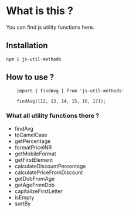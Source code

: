# What is this ?

You can find js utility functions here.

## Installation

`npm i js-util-methods`

## How to use ?

```
    import { findAvg } from 'js-util-methods'

    findAvg([12, 13, 14, 15, 16, 17]);
```

### What all utility functions there ?

* findAvg
* toCamelCase
* getPercentage
* formatPriceINR
* getMobileFormat
* getFirstElement
* calculateDiscountPercentage
* calculatePriceFromDiscount
* getDobFromAge
* getAgeFromDob
* capitalizeFirstLetter
* isEmpty
* sortBy
  